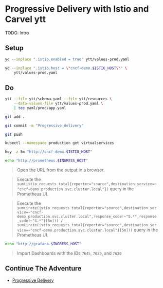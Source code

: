 # Progressive Delivery with Istio and Carvel ytt

TODO: Intro

## Setup

```sh
yq --inplace ".istio.enabled = true" ytt/values-prod.yaml

yq --inplace ".istio.host = \"cncf-demo.$ISTIO_HOST\"" \
    ytt/values-prod.yaml
```

## Do

```sh
ytt --file ytt/schema.yaml --file ytt/resources \
    --data-values-file ytt/values-prod.yaml \
    | tee yaml/prod/app.yaml

git add .

git commit -m "Progressive delivery"

git push

kubectl --namespace production get virtualservices

hey -z 5m "http://cncf-demo.$ISTIO_HOST"

echo "http://prometheus.$INGRESS_HOST"
```

> Open the URL from the output in a browser.

> Execute the `sum(istio_requests_total{reporter="source",destination_service=~"cncf-demo.production.svc.cluster.local"})` query in the Prometheus UI.

> Execute the `sum(irate(istio_requests_total{reporter="source",destination_service=~"cncf-demo.production.svc.cluster.local",response_code!~"5.*",response_code!~"4.*"}[5m])) / sum(irate(istio_requests_total{reporter="source",destination_service=~"cncf-demo.production.svc.cluster.local"}[5m]))` query in the Prometheus UI.

```sh
echo "http://grafana.$INGRESS_HOST"
```

> Import Dashboards with the IDs `7645`, `7639`, and `7630`

## Continue The Adventure

* [Progressive Delivery](../progressive-delivery/README.md)
